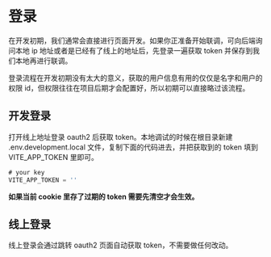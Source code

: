 # 登录

在开发初期，我们通常会直接进行页面开发。如果你正准备开始联调，可向后端询问本地 ip 地址或者是已经有了线上的地址后，先登录一遍获取 token 并保存到我们本地再进行联调。

登录流程在开发初期没有太大的意义，获取的用户信息有用的仅仅是名字和用户的权限 id，但权限往往在项目后期才会配置好，所以初期可以直接略过该流程。

## 开发登录

打开线上地址登录 oauth2 后获取 token。本地调试的时候在根目录新建 .env.development.local 文件，复制下面的代码进去，并把获取到的 token 填到 VITE_APP_TOKEN 里即可。

```javaScript
# your key
VITE_APP_TOKEN = ''
```

**如果当前 cookie 里存了过期的 token 需要先清空才会生效。**

## 线上登录

线上登录会通过跳转 oauth2 页面自动获取 token，不需要做任何改动。
